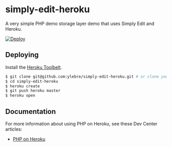# simply-edit-heroku

A very simple PHP demo storage layer demo that uses Simply Edit and Heroku.

[![Deploy](https://www.herokucdn.com/deploy/button.svg)](https://heroku.com/deploy)


## Deploying

Install the [Heroku Toolbelt](https://toolbelt.heroku.com/).

```sh
$ git clone git@github.com:ylebre/simply-edit-heroku.git # or clone your own fork
$ cd simply-edit-heroku
$ heroku create
$ git push heroku master
$ heroku open
```

## Documentation

For more information about using PHP on Heroku, see these Dev Center articles:

- [PHP on Heroku](https://devcenter.heroku.com/categories/php)
